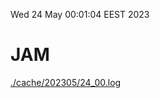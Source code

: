 Wed 24 May 00:01:04 EEST 2023
# JAM
<a href='./cache/202305/24_00.log'>./cache/202305/24_00.log</a>

